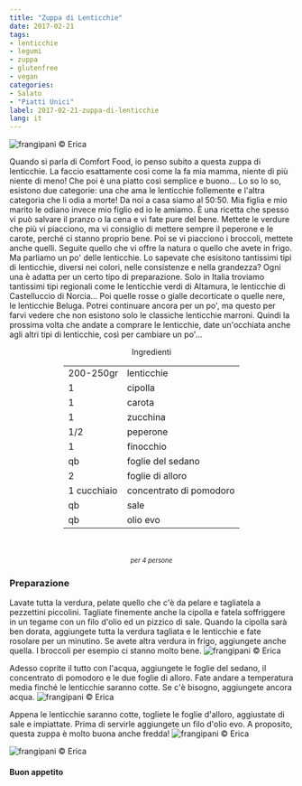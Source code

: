 ```yaml
---
title: "Zuppa di Lenticchie"
date: 2017-02-21
tags:
- lenticchie
- legumi
- zuppa
- glutenfree
- vegan
categories:
- Salato
- "Piatti Unici"
label: 2017-02-21-zuppa-di-lenticchie
lang: it
---
```

![](header.jpg "frangipani © Erica")

Quando si parla di Comfort Food, io penso subito a questa zuppa di lenticchie. La faccio esattamente così come la fa mia mamma, niente di più niente di meno! Che poi è una piatto così semplice e buono... Lo so lo so, esistono due categorie: una che ama le lenticchie follemente e l'altra categoria che li odia a morte! Da noi a casa siamo al 50:50. Mia figlia e mio marito le odiano invece mio figlio ed io le amiamo. È una ricetta che spesso vi può salvare il pranzo o la cena e vi fate pure del bene. Mettete le verdure che più vi piacciono, ma vi consiglio di mettere sempre il peperone e le carote, perché ci stanno proprio bene. Poi se vi piacciono i broccoli, mettete anche quelli. Seguite quello che vi offre la natura o quello che avete in frigo. Ma parliamo un po' delle lenticchie. Lo sapevate che esisitono tantissimi tipi di lenticchie, diversi nei colori, nelle consistenze e nella grandezza? Ogni una è adatta per un certo tipo di preparazione. Solo in Italia troviamo tantissimi tipi regionali come le lenticchie verdi di Altamura, le lenticchie di Castelluccio di Norcia... Poi quelle rosse o gialle decorticate o quelle nere, le lenticchie Beluga. Potrei continuare ancora per un po', ma questo per farvi vedere che non esistono solo le classiche lenticchie marroni. Quindi la prossima volta che andate a comprare le lenticchie, date un'occhiata anche agli altri tipi di lenticchie, così per cambiare un po'...

<div id="wrapper" style="text-align: center">
  <div id="yourdiv" style="display: inline-block;">
    <div class="ingredients">
      <div class="ingredients-title">Ingredienti</div>
      <table>
        <tbody>
          <tr>
            <td>200-250gr</td>
            <td>lenticchie</td>
          </tr>      
          <tr>
            <td>1</td>
            <td>cipolla</td>
          </tr>      
          <tr>
            <td>1</td>
            <td>carota</td>
          </tr>
          <tr>
            <td>1</td>
            <td>zucchina</td>
          </tr>
          <tr>
            <td>1/2</td>
            <td>peperone</td>
          </tr>
          <tr>
            <td>1</td>
            <td>finocchio</td>
          </tr>
          <tr>
            <td>qb</td>
            <td>foglie del sedano</td>
          </tr>
          <tr>
            <td>2</td>
            <td>foglie di alloro</td>
          </tr>
          <tr>
            <td>1 cucchiaio</td>
            <td>concentrato di pomodoro</td>
          </tr>
          <tr>
            <td>qb</td>
            <td>sale</td>
          </tr>
          <tr>
            <td>qb</td>
            <td>olio evo</td>
          </tr>
        </tbody>
      </table>
      <br></br>
      <i class="pull-right" style="font-size: 80%;">per 4 persone</i>
    </div>
  </div>
</div>


<h3>
  <font color="grey">
    <i class="fa-solid fa-gears"></i>
  </font> Preparazione
</h3>

Lavate tutta la verdura, pelate quello che c'è da pelare e tagliatela a pezzettini piccolini. Tagliate finemente anche la cipolla e fatela soffriggere in un tegame con un filo d'olio ed un pizzico di sale. Quando la cipolla sarà ben dorata, aggiungete tutta la verdura tagliata e le lenticchie e fate rosolare per un minutino. Se avete altra verdura in frigo, aggiungete anche quella. I broccoli per esempio ci stanno molto bene.
![](soffritto.jpg "frangipani © Erica")

Adesso coprite il tutto con l'acqua, aggiungete le foglie del sedano, il concentrato di pomodoro e le due foglie di alloro. Fate andare a temperatura media finché le lenticchie saranno cotte. Se c'è bisogno, aggiungete ancora acqua.
![](zuppa.jpg "frangipani © Erica")

Appena le lenticchie saranno cotte, togliete le foglie d'alloro, aggiustate di sale e impiattate. Prima di servirle aggiungete un filo d'olio evo. A proposito, questa zuppa è molto buona anche fredda!
![](risultato1.jpg "frangipani © Erica")

![](risultato2.jpg "frangipani © Erica")

<h4>Buon appetito
  <font color="red">
    <i class="fa-regular fa-face-smile"></i>
  </font>
</h4>
